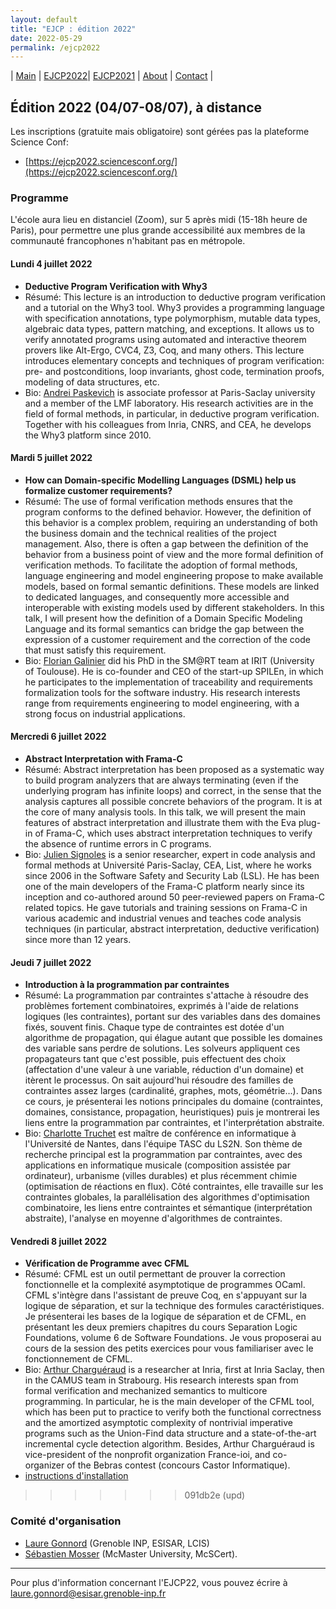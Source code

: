 ```yaml
---
layout: default
title: "EJCP : édition 2022"
date: 2022-05-29
permalink: /ejcp2022
---
```


| [Main](./index) | [EJCP2022](./ejcp2022)| [EJCP2021](./ejcp2021) | [About](./about) | [Contact](./contact) |


## Édition 2022 (04/07-08/07), à distance

 Les inscriptions (gratuite mais obligatoire) sont gérées pas la plateforme Science Conf:

  - [https://ejcp2022.sciencesconf.org/](https://ejcp2022.sciencesconf.org/)



### Programme

L'école aura lieu en distanciel (Zoom), sur 5 après midi (15-18h heure de Paris), pour permettre une plus grande accessibilité aux membres de la communauté francophones n'habitant pas en métropole.

#### Lundi 4 juillet 2022 

  - **Deductive Program Verification with Why3**
  - Résumé: This lecture is an introduction to deductive program verification and a  tutorial on the Why3 tool. Why3 provides a programming language with specification annotations, type polymorphism, mutable data types, algebraic data types, pattern matching, and exceptions. It allows us to verify annotated programs using automated and interactive theorem provers like Alt-Ergo, CVC4, Z3, Coq, and many others. This lecture introduces elementary concepts and techniques of program verification: pre- and postconditions, loop invariants, ghost code, termination proofs, modeling of data structures, etc.  
  - Bio:  [Andrei Paskevich](http://tertium.org/) is associate professor at Paris-Saclay university and a member of the LMF laboratory. His research activities are in the field of formal methods, in particular, in deductive program verification. Together with his colleagues from Inria, CNRS, and CEA, he develops the Why3 platform since 2010. 



#### Mardi 5 juillet 2022 

  - **How can Domain-specific Modelling Languages (DSML) help us formalize customer requirements?**
  - Résumé: The use of formal verification methods ensures that the program conforms to the defined behavior. However, the definition of this behavior is a complex problem, requiring an understanding of both the business domain and the technical realities of the project management. Also, there is often a gap between the definition of the behavior from a business point of view and the more formal definition of verification methods. To facilitate the adoption of formal methods, language engineering and model engineering propose to make available models, based on formal semantic definitions. These models are linked to dedicated languages, and consequently more accessible and interoperable with existing models used by different stakeholders. In this talk, I will present how the definition of a Domain Specific Modeling Language and its formal semantics can bridge the gap between the expression of a customer requirement and the correction of the code that must satisfy this requirement.
  - Bio: [Florian Galinier](https://scholar.google.com/citations?user=XlozNZoAAAAJ&hl=fr) did his PhD in the SM@RT team at IRIT (University of Toulouse). He is co-founder and CEO of the start-up SPILEn, in which he participates to the implementation of traceability and requirements formalization tools for the software industry. His research interests range from requirements engineering to model engineering, with a strong focus on industrial applications.
	
#### Mercredi 6 juillet 2022

  - **Abstract Interpretation with Frama-C**
  - Résumé: Abstract interpretation has been proposed as a systematic way to  build program analyzers that are always terminating (even if the underlying  program has infinite loops) and correct, in the sense that the analysis  captures all possible concrete behaviors of the program. It is at the core of many analysis tools. In this talk, we will present the main features of abstract interpretation and illustrate them with the Eva plug-in of Frama-C, which uses abstract interpretation techniques to verify the absence of runtime  errors in C programs.
  - Bio: [Julien Signoles](https://julien-signoles.fr/) is a senior researcher, expert in code analysis and formal methods at Université Paris-Saclay, CEA, List, where he works since 2006 in the Software Safety and Security Lab (LSL). He has been one of the main developers of the Frama-C platform nearly since its inception and co-authored around 50 peer-reviewed papers on Frama-C related topics. He gave tutorials and training sessions on Frama-C in various academic and industrial venues and teaches code analysis techniques (in particular, abstract interpretation, deductive verification) since more than 12 years.  


#### Jeudi 7 juillet 2022

  - **Introduction à la programmation par contraintes**
  - Résumé: La programmation par contraintes s'attache à résoudre des problèmes fortement combinatoires, exprimés à l'aide de relations logiques (les contraintes), portant sur des variables dans des domaines fixés, souvent finis. Chaque type de contraintes est dotée d'un algorithme de propagation, qui élague autant que possible les domaines des variable sans perdre de solutions. Les solveurs appliquent ces propagateurs tant que c'est possible, puis effectuent des choix (affectation d'une valeur à une variable, réduction d'un domaine) et itèrent le processus. On sait aujourd'hui résoudre des familles de contraintes assez larges (cardinalité, graphes, mots, géométrie…). Dans ce cours, je présenterai les notions principales du domaine (contraintes,  domaines, consistance, propagation, heuristiques) puis je montrerai les liens entre la programmation par contraintes, et l'interprétation abstraite.
  - Bio: [Charlotte Truchet](https://www.normalesup.org/~truchet/) est  maître de conférence en informatique à l'Université de Nantes, dans l'équipe TASC du LS2N. Son thème de recherche principal est la programmation par contraintes, avec des applications en informatique musicale (composition assistée par ordinateur), urbanisme (villes durables) et plus récemment chimie (optimisation de réactions en flux). Côté contraintes, elle travaille sur les contraintes globales, la parallélisation des algorithmes d'optimisation combinatoire, les liens entre contraintes et sémantique (interprétation abstraite), l'analyse en moyenne d'algorithmes de contraintes.


#### Vendredi 8 juillet 2022

  - **Vérification de Programme avec CFML**
  - Résumé: CFML est un outil permettant de prouver la correction fonctionnelle et la complexité asymptotique de programmes OCaml. CFML s'intègre dans l'assistant de preuve Coq, en s'appuyant sur la logique de séparation, et sur la technique des formules caractéristiques. Je présenterai les bases de la logique de séparation et de CFML, en présentant les deux premiers chapitres du cours Separation Logic Foundations, volume 6 de Software Foundations. Je vous proposerai au cours de la session des petits exercices pour vous familiariser avec le fonctionnement de CFML.
  - Bio: [Arthur Charguéraud](https://www.chargueraud.org/) is a researcher at Inria, first at Inria Saclay, then in the CAMUS team in Strabourg. His research interests span from formal verification and mechanized semantics to multicore programming. In particular, he is the main developer of the CFML tool, which has been put to practice to verify both the functional correctness and the amortized asymptotic complexity of nontrivial imperative programs such as the Union-Find data structure and a state-of-the-art incremental cycle detection algorithm. Besides, Arthur Charguéraud is vice-president of the nonprofit organization France-ioi, and co-organizer of the Bebras contest (concours Castor Informatique).
  - [instructions d'installation](./ejcp22_cfml_install.md)


>>>>>>> 091db2e (upd)
### Comité d'organisation
 * [Laure Gonnord](https://laure.gonnord.org/pro/) (Grenoble INP, ESISAR, LCIS)
 * [Sébastien Mosser](https://mosser.github.io/) (McMaster University, McSCert).

---
Pour plus d'information concernant l'EJCP22, vous pouvez écrire à
 [laure.gonnord@esisar.grenoble-inp.fr](mailto:laure.gonnord@esisar.grenoble-inp.fr)
